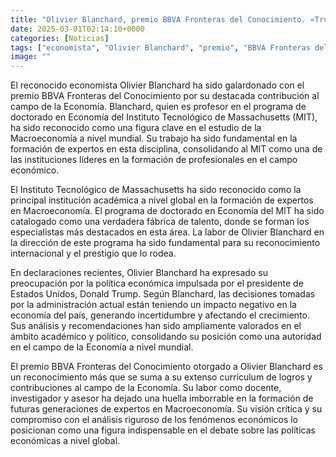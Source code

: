 ```yaml
---
title: "Olivier Blanchard, premio BBVA Fronteras del Conocimiento. «Trump está dañando a la economía de Estados Unidos con su política»"
date: 2025-03-01T02:14:10+0000
categories: [Noticias]
tags: ["economista", "Olivier Blanchard", "premio", "BBVA Fronteras del Conocimiento", "Macroeconomía", "MIT", "política económica", "Donald Trump", "crecimiento", "autoridad", "premio", "BBVA Fronteras del Conocimiento", "currículum"]
image: ""
---
```


El reconocido economista Olivier Blanchard ha sido galardonado con el premio BBVA Fronteras del Conocimiento por su destacada contribución al campo de la Economía. Blanchard, quien es profesor en el programa de doctorado en Economía del Instituto Tecnológico de Massachusetts (MIT), ha sido reconocido como una figura clave en el estudio de la Macroeconomía a nivel mundial. Su trabajo ha sido fundamental en la formación de expertos en esta disciplina, consolidando al MIT como una de las instituciones líderes en la formación de profesionales en el campo económico.

El Instituto Tecnológico de Massachusetts ha sido reconocido como la principal institución académica a nivel global en la formación de expertos en Macroeconomía. El programa de doctorado en Economía del MIT ha sido catalogado como una verdadera fábrica de talento, donde se forman los especialistas más destacados en esta área. La labor de Olivier Blanchard en la dirección de este programa ha sido fundamental para su reconocimiento internacional y el prestigio que lo rodea.

En declaraciones recientes, Olivier Blanchard ha expresado su preocupación por la política económica impulsada por el presidente de Estados Unidos, Donald Trump. Según Blanchard, las decisiones tomadas por la administración actual están teniendo un impacto negativo en la economía del país, generando incertidumbre y afectando el crecimiento. Sus análisis y recomendaciones han sido ampliamente valorados en el ámbito académico y político, consolidando su posición como una autoridad en el campo de la Economía a nivel mundial.

El premio BBVA Fronteras del Conocimiento otorgado a Olivier Blanchard es un reconocimiento más que se suma a su extenso currículum de logros y contribuciones al campo de la Economía. Su labor como docente, investigador y asesor ha dejado una huella imborrable en la formación de futuras generaciones de expertos en Macroeconomía. Su visión crítica y su compromiso con el análisis riguroso de los fenómenos económicos lo posicionan como una figura indispensable en el debate sobre las políticas económicas a nivel global.
    